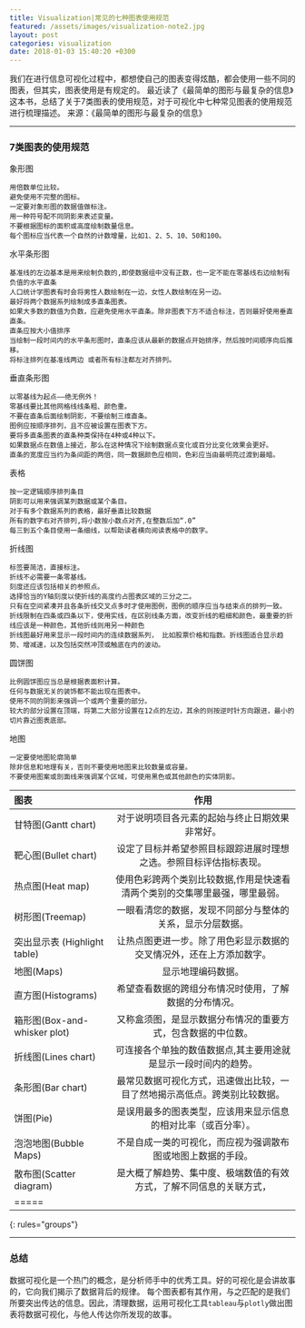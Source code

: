 ```yaml
---
title: Visualization|常见的七种图表使用规范
featured: /assets/images/visualization-note2.jpg
layout: post
categories: visualization
date: 2018-01-03 15:40:20 +0300
---
```


我们在进行信息可视化过程中，都想使自己的图表变得炫酷，都会使用一些不同的图表，但其实，图表使用是有规定的。
最近读了《最简单的图形与最复杂的信息》这本书，总结了关于7类图表的使用规范，对于可视化中七种常见图表的使用规范进行梳理描述。
来源：《最简单的图形与最复杂的信息》

* * *

### 7类图表的使用规范	


象形图
```
用倍数单位比较。
避免使用不完整的图标。
一定要对象形图的数据值做标注。
用一种符号配不同阴影来表述变量。
不要根据图标的面积或高度绘制数量信息。
每个图标应当代表一个自然的计数增量，比如1、2、5、10、50和100。
```

水平条形图
```
基准线的左边基本是用来绘制负数的,即使数据组中没有正数，也一定不能在零基线右边绘制有负值的水平直条 
人口统计学图表有时会将男性人数绘制在一边，女性人数绘制在另一边。  
最好将两个数据系列绘制成多直条图表。 
如果大多数的数值为负数，应避免使用水平直条。除非图表下方不适合标注，否则最好使用垂直直条。 
直条应按大小值排序
当绘制一段时间内的水平条形图时，直条应该从最新的数据点开始排序，然后按时间顺序向后推移。
将标注排列在基准线两边 或者所有标注都左对齐排列。
```

垂直条形图
```
以零基线为起点——绝无例外！
零基线要比其他网格线线条粗、颜色重。
不要在直条后面绘制阴影，不要绘制三维直条。
图例应按顺序排列，且不应被设置在图表下方。
要将多直条图表的直条种类保持在4种或4种以下。
如果数据点在数值上接近，那么在这种情况下绘制数据点变化或百分比变化效果会更好。  
直条的宽度应当约为条间距的两倍，同一数据颜色应相同，色彩应当由最明亮过渡到最暗。 
```

表格
```
按一定逻辑顺序排列条目
阴影可以用来强调某列数据或某个条目。
对于有多个数据系列的表格，最好垂直比较数据
所有的数字右对齐排列,将小数按小数点对齐,在整数后加“.0”
每三到五个条目使用一条细线，以帮助读者横向阅读表格中的数字。
```

折线图
```
标签要简洁，直接标注。
折线不必需要一条零基线。
刻度还应该包括相关的参照点。
选择恰当的Y轴刻度以使折线的高度约占图表区域的三分之二。
只有在空间紧凑并且各条折线交叉点多时才使用图例，图例的顺序应当与结束点的排列一致。
折线限制在四条或四条以下，使用实线，在区别线条方面，改变折线的粗细和颜色，最重要的折线应该是一种颜色，其他折线则用另一种颜色
折线图最好用来显示一段时间内的连续数据系列， 比如股票价格和指数。折线图适合显示趋势、增减速，以及包括突然冲顶或触底在内的波动。

```

圆饼图  
```
比例圆饼图应当总是根据表面积计算。
任何与数据无关的装饰都不能出现在图表中。
使用不同的阴影来强调一个或两个重要的部分。
较大的部分设置在顶端，将第二大部分设置在12点的左边，其余的则按逆时针方向跟进，最小的切片靠近图表底部。
```

地图
```
一定要使地图轮廓简单
除非信息和地理有关，否则不要使用地图来比较数量或容量。
不要使用图案或剖面线来强调某个区域，可使用黑色或其他颜色的实体阴影。
```


图表 | 作用|
|:--------|:-------:|
甘特图(Gantt chart) | 对于说明项目各元素的起始与终止日期效果非常好。
靶心图(Bullet chart) | 设定了目标并希望参照目标跟踪进展时理想之选。参照目标评估指标表现。
热点图(Heat map) | 使用色彩跨两个类别比较数据,作用是快速看清两个类别的交集哪里最强，哪里最弱。
树形图(Treemap) | 一眼看清您的数据，发现不同部分与整体的关系，显示分层数据。
突出显示表 (Highlight table) | 让热点图更进一步。除了用色彩显示数据的交叉情况外，还在上方添加数字。
地图(Maps) | 显示地理编码数据。
直方图(Histograms) | 希望查看数据的跨组分布情况时使用，了解数据的分布情况。
箱形图(Box-and-whisker plot) | 又称盒须图，是显示数据分布情况的重要方式，包含数据的中位数。 
折线图(Lines chart) |  可连接各个单独的数值数据点,其主要用途就是显示一段时间内的趋势。 
条形图(Bar chart) | 最常见数据可视化方式，迅速做出比较，一目了然地揭示高低点。跨类别比较数据。
饼图(Pie) | 是误用最多的图表类型，应该用来显示信息的相对比率（或百分率）。 
泡泡地图(Bubble Maps) | 不是自成一类的可视化，而应视为强调散布图或地图上数据的手段。
散布图(Scatter diagram) | 是大概了解趋势、集中度、极端数值的有效方式，了解不同信息的关联方式， 
|=====
{: rules="groups"}

---
### 总结
数据可视化是一个热门的概念，是分析师手中的优秀工具。好的可视化是会讲故事的，它向我们揭示了数据背后的规律。
每个图表都有其作用，与之匹配的是我们所要突出传达的信息。因此，清理数据，运用可视化工具`tableau`与`plotly`做出图表将数据可视化，与他人传达你所发现的故事。
